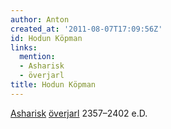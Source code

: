 ```yaml
---
author: Anton
created_at: '2011-08-07T17:09:56Z'
id: Hodun Köpman
links:
  mention:
  - Asharisk
  - överjarl
title: Hodun Köpman
---
```


[Asharisk][] [överjarl] 2357–2402 e.D.

  [Asharisk]: Asharisk
  [överjarl]: överjarl
